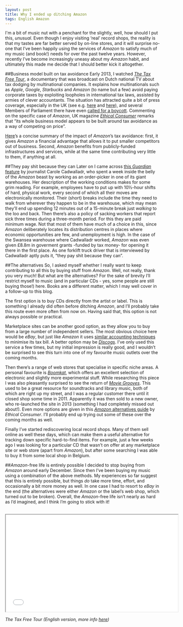 ```yaml
---
layout: post
title: Why I ended up ditching Amazon
tags: English Amazon
---
```

I'm a bit of music nut with a penchant for the slightly, well, how should I put this, *unusual*. Even though I enjoy visiting &#8216;real&#8217; record shops, the reality is that my tastes are far better served by on-line stores, and it will surprise no-one that I&#8217;ve been happily using the services of *Amazon* to satisfy much of my music (and book!) needs for over the past twelve years. However, recently I&#8217;ve become increasingly uneasy about my *Amazon* habit, and  ultimately this made me decide that I should better kick it altogether.
<!-- more -->

##Business model built on tax avoidance
Early 2013, I watched [*The Tax Free Tour*](http://tegenlicht.vpro.nl/backlight/tax-free-tour.html), a documentary that was broadcast on Dutch national TV about tax dodging by multinational companies. It explains how multinationals such as *Apple*, *Google*, *Starbucks* and *Amazon* (to name but a few) avoid paying corporate taxes by exploiting loopholes in international tax laws, assisted by armies of clever accountants. The situation has attracted quite a bit of press coverage, especially in the UK (see e.g. [here](http://www.theguardian.com/technology/2012/apr/04/amazon-british-operation-corporation-tax) and [here](http://www.theguardian.com/technology/2013/may/15/amazon-tax-bill-new-questions)), and several Members of Parliament there have even [called for a boycott](http://www.theguardian.com/money/2013/nov/30/alternatives-to-amazon-mps-boycott). Commenting on the specific case of *Amazon*, UK magazine [*Ethical Consumer*](http://www.ethicalconsumer.org/commentanalysis/corporatewatch/isittimetoboycottamazon.aspx) remarks that &#8220;its whole business model appears to be built around tax avoidance as a way of competing on price&#8221;.

[Here](http://www.economicshelp.org/blog/6241/economics/impact-of-tax-avoidance-by-amazon/)&#8217;s a concise summary of the impact of *Amazon*&#8217;s tax avoidance: first, it gives *Amazon* a financial advantage that allows it to put smaller competitors out of business. Second, *Amazon* benefits from publicly-funded infrastructures and services,  while at the same time contributing very little to them, if anything at all.

##They pay shit because they can
Later on I came across [this *Guardian* feature](http://www.theguardian.com/technology/2013/dec/01/week-amazon-insider-feature-treatment-employees-work) by journalist Carole Cadwalladr, who spent a week inside the belly of the *Amazon* beast by working as an order-picker in one of its giant warehouses. Her description of the working conditions makes for some grim reading. For example, employees have to put up with 10½-hour shifts of hard, physical work, every second of which all their moves are electronically monitored. Their (short) breaks include the time they need to walk from  wherever they happen to be in the warehouse, which may mean they&#8217;ll end up spending 12 minutes out of a 15-minute break just *walking* to the loo and back. Then there&#8217;s also a policy of sacking workers that report sick three times during a three-month period. For this they are paid minimum wage. Not that most of them have much of a choice in this, since *Amazon* deliberately locates its distribution centres in places where economic opportunities are few, and unemployment is high. In the case of the Swansea warehouse where Cadwalladr worked, *Amazon* was even given £8.8m in goverment grants -funded by tax money- for opening it there in the first place. As one forklift truck driver that is interviewed by Cadwalladr aptly puts it, &#8220;they pay shit because they can&#8221;.

##The alternatives
So, I asked myself whether I really want to keep contributing to all this by buying stuff from *Amazon*. Well, not really, thank you very much! But what are the alternatives? For the sake of brevity I&#8217;ll restrict myself to music (and in particular CDs - yes, some people are still buying those!) here. Books are a different matter, which I may well cover in a follow-up to this blog.

The first option is to buy CDs directly from the artist or label. This is something I already did often before ditching *Amazon*, and I&#8217;ll probably take this route even more often from now on. Having said that, this option is not always possible or practical. 

Marketplace  sites can be another good option, as they allow you to buy from a large number of independent sellers. The most obvious choice here would be *eBay*, but just like *Amazon* it uses [similar accounting techniques](http://www.thefinancepages.co.uk/companies/ebay-ikea-evade-tax/02611/) to minimise its tax bill. A better option may be [*Discogs*](http://www.discogs.com/). I&#8217;ve only used this service a few times, but my initial impression is really good, and I wouldn&#8217;t be surprised to see this turn into one of my favourite music outlets over the coming months.

Then there&#8217;s a range of web stores that specialise in specific niche areas. A personal favourite is [*Boomkat*](http://boomkat.com/), which offers an excellent selection of electronic and slightly  more experimental stuff. While researching this piece I was also pleasantly surprised to see the return of [*Movie Grooves*](http://moviegrooves.com/). This used to be a great resource for soundtracks and library music, both of which are right up my street, and I was a regular customer there until it closed shop some time in 2011. Apparently it was then sold to a new owner, who re-launched the site in 2013 (something I  had completely missed out about!). Even more options are given in this [*Amazon* alternatives guide](http://www.ethicalconsumer.org/boycotts/boycottamazon/amazonshoppingalternatives.aspx) by *Ethical Consumer*. I&#8217;ll probably end up trying out some of these over the coming months as well.

Finally I&#8217;ve started rediscovering local record shops. Many of them sell online as well these days, which can make them a useful alternative for tracking down specific hard-to-find items. For example, just a few weeks ago I was looking for a particular CD that wasn&#8217;t on offer at any marketplace site or web store (apart from *Amazon*), but after some searching I was able to buy it from some local shop in Belgium. 

##*Amazon*-free life is entirely possible
I decided to stop buying from *Amazon* around early December. Since then I&#8217;ve been buying my music using a combination of the above methods. My experiences so far suggest that this is entirely possible, but things *do* take more time, effort, and occasionally a bit more money as well. In one case I had to resort to *eBay* in the end (the alternatives were either *Amazon* or the label&#8217;s web shop, which turned out to be broken). Overall, the *Amazon*-free life isn&#8217;t nearly as hard as I&#8217;d imagined, and I think I&#8217;m going to stick with it!

<br>

<iframe width="560" height="315" src="//www.youtube-nocookie.com/embed/d4o13isDdfY" allowfullscreen></iframe>

*The Tax Free Tour (English version, more info [here](http://tegenlicht.vpro.nl/backlight/tax-free-tour.html))*
